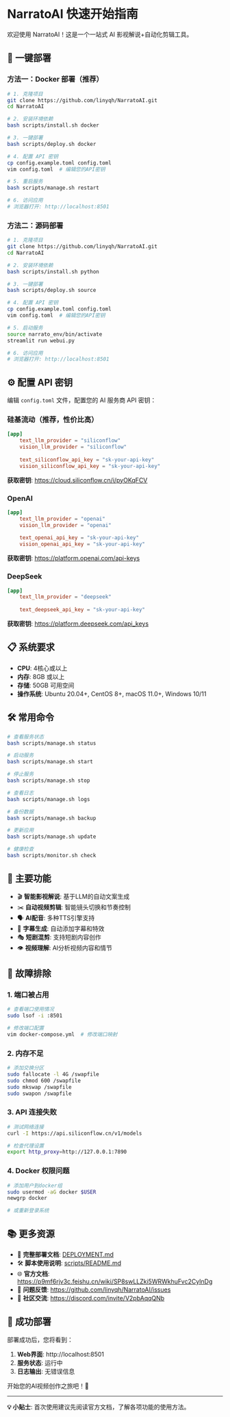 # NarratoAI 快速开始指南

欢迎使用 NarratoAI！这是一个一站式 AI 影视解说+自动化剪辑工具。

## 🚀 一键部署

### 方法一：Docker 部署（推荐）

```bash
# 1. 克隆项目
git clone https://github.com/linyqh/NarratoAI.git
cd NarratoAI

# 2. 安装环境依赖
bash scripts/install.sh docker

# 3. 一键部署
bash scripts/deploy.sh docker

# 4. 配置 API 密钥
cp config.example.toml config.toml
vim config.toml  # 编辑您的API密钥

# 5. 重启服务
bash scripts/manage.sh restart

# 6. 访问应用
# 浏览器打开: http://localhost:8501
```

### 方法二：源码部署

```bash
# 1. 克隆项目
git clone https://github.com/linyqh/NarratoAI.git
cd NarratoAI

# 2. 安装环境依赖
bash scripts/install.sh python

# 3. 一键部署
bash scripts/deploy.sh source

# 4. 配置 API 密钥
cp config.example.toml config.toml
vim config.toml  # 编辑您的API密钥

# 5. 启动服务
source narrato_env/bin/activate
streamlit run webui.py

# 6. 访问应用
# 浏览器打开: http://localhost:8501
```

## ⚙️ 配置 API 密钥

编辑 `config.toml` 文件，配置您的 AI 服务商 API 密钥：

### 硅基流动（推荐，性价比高）
```toml
[app]
    text_llm_provider = "siliconflow"
    vision_llm_provider = "siliconflow"
    
    text_siliconflow_api_key = "sk-your-api-key"
    vision_siliconflow_api_key = "sk-your-api-key"
```

**获取密钥**: https://cloud.siliconflow.cn/i/pyOKqFCV

### OpenAI
```toml
[app]
    text_llm_provider = "openai"
    vision_llm_provider = "openai"
    
    text_openai_api_key = "sk-your-api-key"
    vision_openai_api_key = "sk-your-api-key"
```

**获取密钥**: https://platform.openai.com/api-keys

### DeepSeek
```toml
[app]
    text_llm_provider = "deepseek"
    
    text_deepseek_api_key = "sk-your-api-key"
```

**获取密钥**: https://platform.deepseek.com/api_keys

## 📋 系统要求

- **CPU**: 4核心或以上
- **内存**: 8GB 或以上  
- **存储**: 50GB 可用空间
- **操作系统**: Ubuntu 20.04+, CentOS 8+, macOS 11.0+, Windows 10/11

## 🛠️ 常用命令

```bash
# 查看服务状态
bash scripts/manage.sh status

# 启动服务
bash scripts/manage.sh start

# 停止服务
bash scripts/manage.sh stop

# 查看日志
bash scripts/manage.sh logs

# 备份数据
bash scripts/manage.sh backup

# 更新应用
bash scripts/manage.sh update

# 健康检查
bash scripts/monitor.sh check
```

## 🎯 主要功能

- 🎬 **智能影视解说**: 基于LLM的自动文案生成
- ✂️ **自动视频剪辑**: 智能镜头切换和节奏控制
- 🗣️ **AI配音**: 多种TTS引擎支持
- 📝 **字幕生成**: 自动添加字幕和特效
- 🎭 **短剧混剪**: 支持短剧内容创作
- 👁️ **视频理解**: AI分析视频内容和情节

## 🔧 故障排除

### 1. 端口被占用
```bash
# 查看端口使用情况
sudo lsof -i :8501

# 修改端口配置
vim docker-compose.yml  # 修改端口映射
```

### 2. 内存不足
```bash
# 添加交换分区
sudo fallocate -l 4G /swapfile
sudo chmod 600 /swapfile
sudo mkswap /swapfile
sudo swapon /swapfile
```

### 3. API 连接失败
```bash
# 测试网络连接
curl -I https://api.siliconflow.cn/v1/models

# 检查代理设置
export http_proxy=http://127.0.0.1:7890
```

### 4. Docker 权限问题
```bash
# 添加用户到docker组
sudo usermod -aG docker $USER
newgrp docker

# 或重新登录系统
```

## 📚 更多资源

- 📖 **完整部署文档**: [DEPLOYMENT.md](DEPLOYMENT.md)
- 🛠️ **脚本使用说明**: [scripts/README.md](scripts/README.md)
- 🌐 **官方文档**: https://p9mf6rjv3c.feishu.cn/wiki/SP8swLLZki5WRWkhuFvc2CyInDg
- 🐛 **问题反馈**: https://github.com/linyqh/NarratoAI/issues
- 💬 **社区交流**: https://discord.com/invite/V2pbAqqQNb

## 🎉 成功部署

部署成功后，您将看到：

1. **Web界面**: http://localhost:8501
2. **服务状态**: 运行中
3. **日志输出**: 无错误信息

开始您的AI视频创作之旅吧！🚀

---

**💡 小贴士**: 首次使用建议先阅读官方文档，了解各项功能的使用方法。 